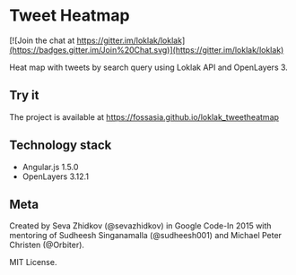 # Tweet Heatmap

[![Join the chat at https://gitter.im/loklak/loklak](https://badges.gitter.im/Join%20Chat.svg)](https://gitter.im/loklak/loklak)

Heat map with tweets by search query using Loklak API and OpenLayers 3.
## Try it
The project is available at https://fossasia.github.io/loklak_tweetheatmap 
## Technology stack
* Angular.js 1.5.0
* OpenLayers 3.12.1

## Meta
Created by Seva Zhidkov (@sevazhidkov) in Google Code-In 2015 with mentoring of
Sudheesh Singanamalla (@sudheesh001) and Michael Peter Christen (@Orbiter).

MIT License.
